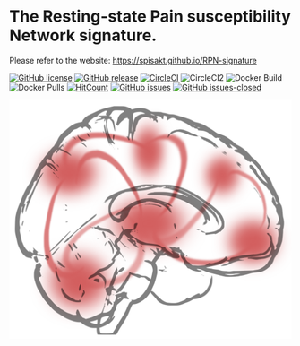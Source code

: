 # The Resting-state Pain susceptibility Network signature.

Please refer to the website: https://spisakt.github.io/RPN-signature

[![GitHub license](https://img.shields.io/github/license/spisakt/RPN-signature.svg)](https://github.com/spisakt/RPN-signature/blob/master/LICENSE)
[![GitHub release](https://img.shields.io/github/release/spisakt/RPN-signature.svg)](https://github.com/spisakt/RPN-signature/releases/)
[![CircleCI](https://circleci.com/gh/spisakt/pTFCE.svg?style=svg)](https://circleci.com/gh/spisakt/ptfce)
![CircleCI2](https://img.shields.io/circleci/project/github/RedSparr0w/node-csgo-parser.svg)
![Docker Build](https://img.shields.io/docker/cloud/build/tspisak/rpn-signature.svg)
![Docker Pulls](https://img.shields.io/docker/pulls/tspisak/rpn-signature.svg)
[![HitCount](http://hits.dwyl.io/spisakt/RPN-signature.svg)](http://hits.dwyl.io/spisakt/RPN-signature)
[![GitHub issues](https://img.shields.io/github/issues/spisakt/RPN-signature.svg)](https://GitHub.com/spisakt/RPN-signature/issues/)
[![GitHub issues-closed](https://img.shields.io/github/issues-closed/spisakt/RPN-signature.svg)](https://GitHub.com/spisakt/RPN-signature/issues?q=is%3Aissue+is%3Aclosed)



![image](img/logo.png)
